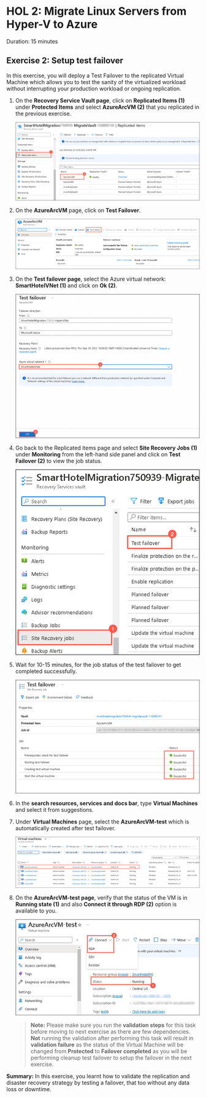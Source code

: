 # HOL 2: Migrate Linux Servers from Hyper-V to Azure

Duration: 15 minutes

## Exercise 2: Setup test failover

In this exercise, you will deploy a Test Failover to the replicated Virtual Machine which allows you to test the sanity of the virtualized workload without interrupting your production workload or ongoing replication.

    
1. On the **Recovery Service Vault page**, click on **Replicated Items (1)** under **Protected Items** and select **AzureArcVM (2)** that you replicated in the previous exercise.     

    ![Screenshot of the replicate items.](Images/hol3-e3-s2.png "replicate items") 
   
1. On the **AzureArcVM** page, click on **Test Failover**.  

    ![Screenshot of the Test Failover.](Images/hol3-e3-s3.png "Test Failover") 
   
1. On the **Test failover page**, select the Azure virtual network: **SmartHotelVNet (1)** and click on **Ok (2)**.

    ![Screenshot of the Test Failover page.](Images/hol3-e3-s4.png "Test Failover page") 
    
1. Go back to the Replicated items page and select **Site Recovery Jobs (1)** under **Monitoring** from the left-hand side panel and click on **Test Failover (2)** to view the job status.  

    ![Screenshot of the Test Failover satus](Images/hol3-e3-s6.png "Test Failover status") 

1. Wait for 10-15 minutes, for the job status of the test failover to get completed successfully.

    ![Screenshot of the Test Failover status.](Images/hol3-e3-s5.png "Test Failover status") 
  
1. In the **search resources, services and docs bar**, type **Virtual Machines** and select it from suggestions.

1. Under **Virtual Machines** page, select the **AzureArcVM-test** which is automatically created after test failover.

    ![Screenshot of the Test vm.](Images/hol3-e3-s7.png "Test vm") 
  
1. On the **AzureArcVM-test page**, verify that the status of the VM is in **Running state (1)** and also **Connect it through RDP (2)** option is available to you.  

    ![Screenshot of the Test vm status.](Images/hol3-e3-s10.png "Test vm status") 
    
   > **Note:** Please make sure you run the **validation steps** for this task before moving to next exercise as there are few dependencies. **Not** running the validation after performing this task will result in **validation failure** as the status of the Virtual Machine will be changed from **Protected** to **Failover completed** as you will be performing cleanup test failover to setup the failover in the next exercise.

**Summary:** In this exercise, you learnt how to validate the replication and disaster recovery strategy by testing a failover, that too without any data loss or downtime.
